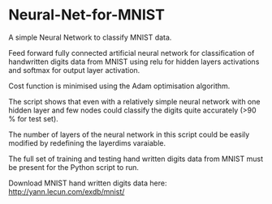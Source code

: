 # Neural-Net-for-MNIST
A simple Neural Network to classify MNIST data.

Feed forward fully connected artificial neural network for classification of handwritten digits data from MNIST using relu for hidden layers activations and softmax for output layer activation.

Cost function is minimised using the Adam optimisation algorithm.

The script shows that even with a relatively simple neural network with one hidden layer and few nodes could classify the digits quite accurately (>90 % for test set).

The number of layers of the neural network in this script could be easily modified by redefining the layerdims varaiable.

The full set of training and testing hand written digits data from MNIST must be present for the Python script to run.

Download MNIST hand written digits data here:
http://yann.lecun.com/exdb/mnist/
